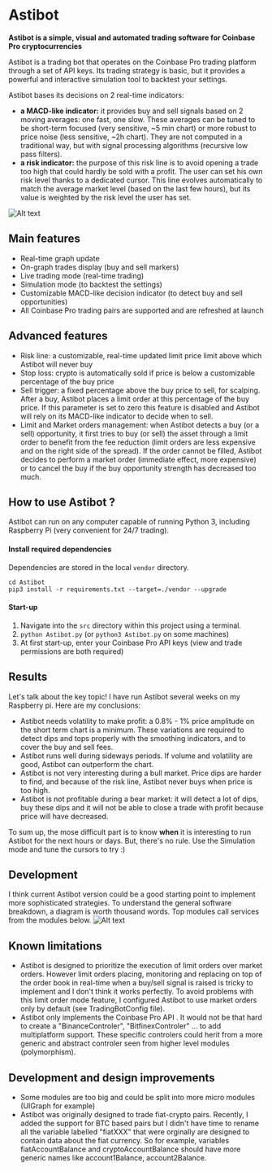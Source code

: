 # Astibot
**Astibot is a simple, visual and automated trading software for Coinbase Pro cryptocurrencies**

Astibot is a trading bot that operates on the Coinbase Pro trading platform through a set of API keys. Its trading strategy is basic, but it provides a powerful and interactive simulation tool to backtest your settings.

Astibot bases its decisions on 2 real-time indicators:
* **a MACD-like indicator:** it provides buy and sell signals based on 2 moving averages: one fast, one slow. These averages can be tuned to be short-term focused (very sensitive, ~5 min chart) or more robust to price noise (less sensitive, ~2h chart). They are not computed in a traditional way, but with signal processing algorithms (recursive low pass filters).
* **a risk indicator:** the purpose of this risk line is to avoid opening a trade too high that could hardly be sold with a profit. The user can set his own risk level thanks to a dedicated cursor. This line evolves automatically to match the average market level (based on the last few hours), but its value is weighted by the risk level the user has set.

![Alt text](/doc/astibot_overview.png?raw=true "Astibot overview")

## Main features
* Real-time graph update
* On-graph trades display (buy and sell markers)
* Live trading mode (real-time trading)
* Simulation mode (to backtest the settings)
* Customizable MACD-like decision indicator (to detect buy and sell opportunities)
* All Coinbase Pro trading pairs are supported and are refreshed at launch

## Advanced features
* Risk line: a customizable, real-time updated limit price limit above which Astibot will never buy
* Stop loss: crypto is automatically sold if price is below a customizable percentage of the buy price
* Sell trigger: a fixed percentage above the buy price to sell, for scalping. After a buy, Astibot places a limit order at this percentage of the buy price. If this parameter is set to zero this feature is disabled and Astibot will rely on its MACD-like indicator to decide when to sell.
* Limit and Market orders management: when Astibot detects a buy (or a sell) opportunity, it first tries to buy (or sell) the asset through a limit order to benefit from the fee reduction (limit orders are less expensive and on the right side of the spread). If the order cannot be filled, Astibot decides to perform a market order (immediate effect, more expensive) or to cancel the buy if the buy opportunity strength has decreased too much.


## How to use Astibot ?

Astibot can run on any computer capable of running Python 3, including Raspberry Pi (very convenient for 24/7 trading).

#### Install required dependencies

Dependencies are stored in the local `vendor` directory.

```
cd Astibot
pip3 install -r requirements.txt --target=./vendor --upgrade
```

#### Start-up

1. Navigate into the `src` directory within this project using a terminal.
2. `python Astibot.py` (or `python3 Astibot.py` on some machines)
3. At first start-up, enter your Coinbase Pro API keys (view and trade permissions are both required)

## Results

Let's talk about the key topic! I have run Astibot several weeks on my Raspberry pi.
Here are my conclusions:
* Astibot needs volatility to make profit: a 0.8% - 1% price amplitude on the short term chart is a minimum. These variations are required to detect dips and tops properly with the smoothing indicators, and to cover the buy and sell fees.
* Astibot runs well during sideways periods. If volume and volatility are good, Astibot can outperform the chart.
* Astibot is not very interesting during a bull market. Price dips are harder to find, and because of the risk line, Astibot never buys when price is too high.
* Astibot is not profitable during a bear market: it will detect a lot of dips, buy these dips and it will not be able to close a trade with profit because price will have decreased.

To sum up, the mose difficult part is to know **when** it is interesting to run Astibot for the next hours or days. 
But, there's no rule. Use the Simulation mode and tune the cursors to try :) 



## Development

I think current Astibot version could be a good starting point to implement more sophisticated strategies.
To understand the general software breakdown, a diagram is worth thousand words. Top modules call services from the modules below.
![Alt text](/doc/astibot_architecture.png?raw=true "Astibot software architecture")

## Known limitations

* Astibot is designed to prioritize the execution of limit orders over market orders. However limit orders placing, monitoring and replacing on top of the order book in real-time when a buy/sell signal is raised is tricky to implement and I don't think it works perfectly. To avoid problems with this limit order mode feature, I configured Astibot to use market orders only by default (see TradingBotConfig file).
* Astibot only implements the Coinbase Pro API . It would not be that hard to create a "BinanceControler", "BitfinexControler" ... to add multiplatform support. These specific controlers could herit from a more generic and abstract controler seen from higher level modules (polymorphism).

## Development and design improvements

* Some modules are too big and could be split into more micro modules (UIGraph for example)
* Astibot was originally designed to trade fiat-crypto pairs. Recently, I added the support for BTC based pairs but I didn't have time to rename all the variable labelled "fiatXXX" that were orginally are designed to contain data about the fiat currency. So for example, variables fiatAccountBalance and cryptoAccountBalance should have more generic names like account1Balance, account2Balance.

